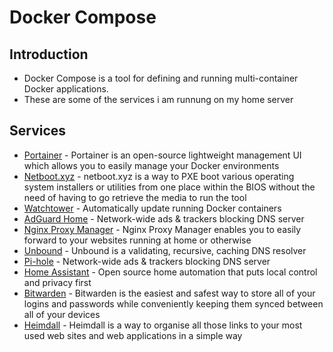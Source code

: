 # Docker Compose

## Introduction
- Docker Compose is a tool for defining and running multi-container Docker applications.
- These are some of the services i am runnung on my home server

## Services
- [Portainer](https://www.portainer.io/) - Portainer is an open-source lightweight management UI which allows you to easily manage your Docker environments
- [Netboot.xyz](https://netboot.xyz/) - netboot.xyz is a way to PXE boot various operating system installers or utilities from one place within the BIOS without the need of having to go retrieve the media to run the tool
- [Watchtower]() - Automatically update running Docker containers
- [AdGuard Home](https://adguard.com/en/adguard-home/overview.html) - Network-wide ads & trackers blocking DNS server
- [Nginx Proxy Manager](https://nginxproxymanager.com/) - Nginx Proxy Manager enables you to easily forward to your websites running at home or otherwise
- [Unbound](https://nlnetlabs.nl/projects/unbound/about/) - Unbound is a validating, recursive, caching DNS resolver
- [Pi-hole](https://pi-hole.net/) - Network-wide ads & trackers blocking DNS server
- [Home Assistant](https://www.home-assistant.io/) - Open source home automation that puts local control and privacy first
- [Bitwarden](https://bitwarden.com/) - Bitwarden is the easiest and safest way to store all of your logins and passwords while conveniently keeping them synced between all of your devices
- [Heimdall](https://heimdall.site/) - Heimdall is a way to organise all those links to your most used web sites and web applications in a simple way

